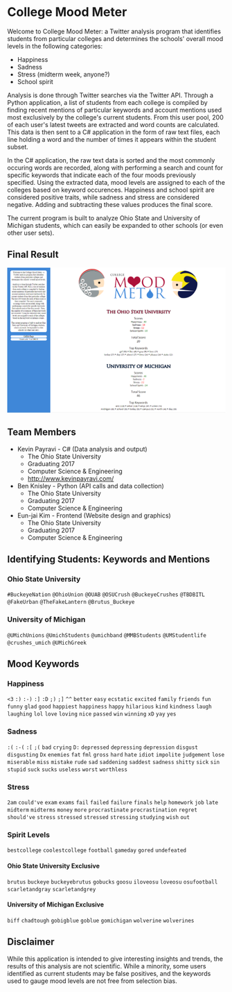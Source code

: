 College Mood Meter
===============

Welcome to College Mood Meter: a Twitter analysis program that identifies students from particular colleges and determines the schools' overall mood levels in the following categories:

- Happiness
- Sadness
- Stress (midterm week, anyone?)
- School spirit

Analysis is done through Twitter searches via the Twitter API. Through a Python application, a list of students from each college is compiled by finding recent mentions of particular keywords and account mentions used most exclusively by the college's current students. From this user pool, 200 of each user's latest tweets are extracted and word counts are calculated. This data is then sent to a C# application in the form of raw text files, each line holding a word and the number of times it appears within the student subset.

In the C# application, the raw text data is sorted and the most commonly occuring words are recorded, along with performing a search and count for specific keywords that indicate each of the four moods previously specified. Using the extracted data, mood levels are assigned to each of the colleges based on keyword occurences. Happiness and school spirit are considered positive traits, while sadness and stress are considered negative. Adding and subtracting these values produces the final score.

The current program is built to analyze Ohio State and University of Michigan students, which can easily be expanded to other schools (or even other user sets).

## Final Result
![college-mood-meter-result](images/final.png)

## Team Members
- Kevin Payravi - C# (Data analysis and output)
    + The Ohio State University
    + Graduating 2017
    + Computer Science & Engineering
    + http://www.kevinpayravi.com/
- Ben Knisley - Python (API calls and data collection)
    + The Ohio State University
    + Graduating 2017
    + Computer Science & Engineering
- Eun-jai Kim - Frontend (Website design and graphics)
    + The Ohio State University
    + Graduating 2017
    + Computer Science & Engineering

## Identifying Students: Keywords and Mentions
### Ohio State University
`#BuckeyeNation` `@OhioUnion` `@OUAB` `@OSUCrush` `@BuckeyeCrushes` `@TBDBITL` `@FakeUrban` `@TheFakeLantern` `@Brutus_Buckeye`

### University of Michigan
`@UMichUnions` `@UmichStudents` `@umichband` `@MMBStudents` `@UMStudentlife` `@crushes_umich` `@UMichGreek`

## Mood Keywords
### Happiness
`<3` `:)` `:-)` `:]` `:D` `;)` `;]` `^^` `better` `easy` `ecstatic` `excited` `family` `friends` `fun` `funny` `glad` `good` `happiest` `happiness` `happy` `hilarious` `kind` `kindness` `laugh` `laughing` `lol` `love` `loving` `nice` `passed` `win` `winning` `xD` `yay` `yes`
### Sadness
`:(` `:-(` `:[` `;(` `bad` `crying` `D:` `depressed` `depressing` `depression` `disgust` `disgusting` `Dx` `enemies` `fat` `fml` `gross` `hard` `hate` `idiot` `impolite` `judgement` `lose` `miserable` `miss` `mistake` `rude` `sad` `saddening` `saddest` `sadness` `shitty` `sick` `sin` `stupid` `suck` `sucks` `useless` `worst` `worthless`
### Stress
`2am` `could've` `exam` `exams` `fail` `failed` `failure` `finals` `help` `homework` `job` `late` `midterm` `midterms` `money` `more` `procrastinate` `procrastination` `regret` `should've` `stress` `stressed` `stressed` `stressing` `studying` `wish` `out`
### Spirit Levels
`bestcollege` `coolestcollege` `football` `gameday` `gored` `undefeated`
#### Ohio State University Exclusive
`brutus` `buckeye` `buckeyebrutus` `gobucks` `goosu` `iloveosu` `loveosu` `osufootball` `scarletandgray` `scarletandgrey`
#### University of Michigan Exclusive
`biff` `chadtough` `gobigblue` `goblue` `gomichigan` `wolverine` `wolverines`
## Disclaimer
While this application is intended to give interesting insights and trends, the results of this analysis are not scientific. While a minority, some users identified as current students may be false positives, and the keywords used to gauge mood levels are not free from selection bias.
